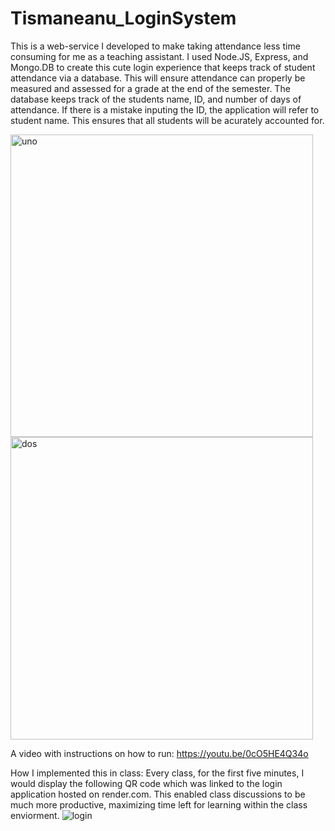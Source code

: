 # Tismaneanu_LoginSystem
This is a web-service I developed to make taking attendance less time consuming for me as a teaching assistant. I used Node.JS, Express, and Mongo.DB to create this cute login experience that keeps track of student attendance via a database. This will ensure attendance can properly be measured and assessed for a grade at the end of the semester. The database keeps track of the students name, ID, and number of days of attendance. If there is a mistake inputing the ID, the application will refer to student name. This ensures that all students will be acurately accounted for. 

<img width="484" alt="uno" src="https://github.com/imantura/Tismaneanu_LoginSystem/assets/143624557/a619d78c-afc5-4e0f-988a-68d154076064">

<img width="484" alt="dos" src="https://github.com/imantura/Tismaneanu_LoginSystem/assets/143624557/0d3dac82-1beb-48f3-9e28-94449f32515e">

A video with instructions on how to run: https://youtu.be/0cO5HE4Q34o


How I implemented this in class: 
  Every class, for the first five minutes, I would display the following QR code which was linked to the login application hosted on render.com. This enabled class discussions to be much more productive, maximizing time left for learning within the class enviorment. 
![login](https://github.com/imantura/Tismaneanu_LoginSystem/assets/143624557/015ad9c3-94d6-4b11-8322-2165542c579c)
